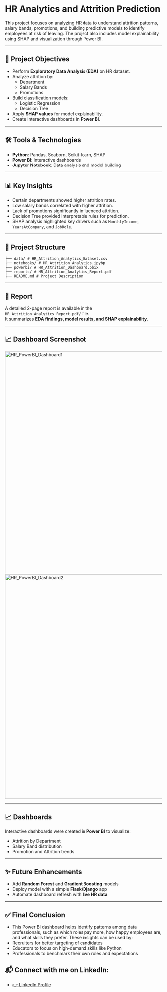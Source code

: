   # HR Analytics and Attrition Prediction

This project focuses on analyzing HR data to understand attrition patterns, salary bands, promotions, and building predictive models to identify employees at risk of leaving. The project also includes model explainability using SHAP and visualization through Power BI.

---

## 📌 Project Objectives

- Perform **Exploratory Data Analysis (EDA)** on HR dataset.
- Analyze attrition by:
  - Department
  - Salary Bands
  - Promotions
- Build classification models:
  - Logistic Regression
  - Decision Tree
- Apply **SHAP values** for model explainability.
- Create interactive dashboards in **Power BI**.

---

## 🛠️ Tools & Technologies

- **Python**: Pandas, Seaborn, Scikit-learn, SHAP  
- **Power BI**: Interactive dashboards  
- **Jupyter Notebook**: Data analysis and model building  

---

## 📊 Key Insights

- Certain departments showed higher attrition rates.
- Low salary bands correlated with higher attrition.
- Lack of promotions significantly influenced attrition.
- Decision Tree provided interpretable rules for prediction.
- SHAP analysis highlighted key drivers such as `MonthlyIncome`, `YearsAtCompany`, and `JobRole`.

---

## 📂 Project Structure

```
├── data/ # HR_Attrition_Analytics_Dataset.csv
├── notebooks/ # HR_Attrition_Analytics.ipybp
├── powerbi/ # HR_Attrition_Dashboard.pbix
├── reports/ # HR_Attrition_Analytics_Report.pdf
├── README.md # Project Description 
```

---

## 📑 Report

A detailed 2-page report is available in the `HR_Attrition_Analytics_Report.pdf/` file.  
It summarizes **EDA findings, model results, and SHAP explainability**.

---

## 📈 Dashboard Screenshot

<img width="1276" height="715" alt="HR_PowerBI_Dashboard1" src="https://github.com/user-attachments/assets/e62aa4fa-fbeb-4f94-9034-ba71fd187c62" />
<img width="1281" height="720" alt="HR_PowerBI_Dashboard2" src="https://github.com/user-attachments/assets/7a3f7546-271c-4052-8144-9209b0255c2a" />

--- 

## 📈 Dashboards

Interactive dashboards were created in **Power BI** to visualize:
- Attrition by Department  
- Salary Band distribution  
- Promotion and Attrition trends  

---

## ✨ Future Enhancements

- Add **Random Forest** and **Gradient Boosting** models  
- Deploy model with a simple **Flask/Django** app  
- Automate dashboard refresh with **live HR data**  

---

## ✅ Final Conclusion

- This Power BI dashboard helps identify patterns among data professionals, such as which roles pay more, how happy employees are, and what skills they prefer. These insights can be used by:
- Recruiters for better targeting of candidates
- Educators to focus on high-demand skills like Python
- Professionals to benchmark their own roles and expectations
  
## 📬 Connect with me on LinkedIn:

- <a href="https://www.linkedin.com/in/geetha-venkatesan2205/">👉 LinkedIn Profile</a>

